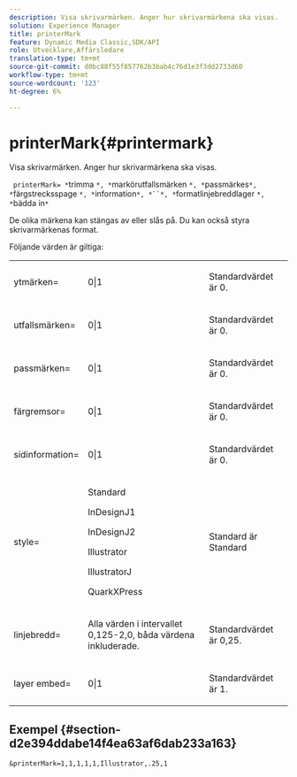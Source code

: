 ```yaml
---
description: Visa skrivarmärken. Anger hur skrivarmärkena ska visas.
solution: Experience Manager
title: printerMark
feature: Dynamic Media Classic,SDK/API
role: Utvecklare,Affärsledare
translation-type: tm+mt
source-git-commit: d0bc88f55f857762b3bab4c76d1e3f3dd2733d60
workflow-type: tm+mt
source-wordcount: '123'
ht-degree: 6%

---
```



# printerMark{#printermark}

Visa skrivarmärken. Anger hur skrivarmärkena ska visas.

` printerMark= *`trimma `*, *`markörutfallsmärken `*, *`passmärkes`*, *`färgstrecksspage `*, *`information`*, *``*, *`formatlinjebreddlager `*, *`bädda in`*`

De olika märkena kan stängas av eller slås på. Du kan också styra skrivarmärkenas format.

Följande värden är giltiga:

<table id="simpletable_C84560940CAC46D8BE9D0EFEE5EBF323"> 
 <tr class="strow"> 
  <td class="stentry"> <p>ytmärken= </p></td> 
  <td class="stentry"> <p>0|1 </p></td> 
  <td class="stentry"> <p>Standardvärdet är 0. </p></td> 
 </tr> 
 <tr class="strow"> 
  <td class="stentry"> <p>utfallsmärken= </p></td> 
  <td class="stentry"> <p>0|1 </p></td> 
  <td class="stentry"> <p>Standardvärdet är 0. </p></td> 
 </tr> 
 <tr class="strow"> 
  <td class="stentry"> <p>passmärken= </p></td> 
  <td class="stentry"> <p>0|1 </p></td> 
  <td class="stentry"> <p>Standardvärdet är 0. </p></td> 
 </tr> 
 <tr class="strow"> 
  <td class="stentry"> <p>färgremsor= </p></td> 
  <td class="stentry"> <p>0|1 </p></td> 
  <td class="stentry"> <p>Standardvärdet är 0. </p></td> 
 </tr> 
 <tr class="strow"> 
  <td class="stentry"> <p>sidinformation= </p></td> 
  <td class="stentry"> <p>0|1 </p></td> 
  <td class="stentry"> <p>Standardvärdet är 0. </p></td> 
 </tr> 
 <tr class="strow"> 
  <td class="stentry"> <p>style= </p></td> 
  <td class="stentry"> <p>Standard </p> <p>InDesignJ1 </p> <p>InDesignJ2 </p> <p>Illustrator </p> <p>IllustratorJ </p> <p>QuarkXPress </p> </td> 
  <td class="stentry"> <p>Standard är Standard </p></td> 
 </tr> 
 <tr class="strow"> 
  <td class="stentry"> <p>linjebredd= </p></td> 
  <td class="stentry"> <p>Alla värden i intervallet 0,125-2,0, båda värdena inkluderade. </p></td> 
  <td class="stentry"> <p>Standardvärdet är 0,25. </p></td> 
 </tr> 
 <tr class="strow"> 
  <td class="stentry"> <p>layer embed= </p></td> 
  <td class="stentry"> <p>0|1 </p></td> 
  <td class="stentry"> <p>Standardvärdet är 1. </p></td> 
 </tr> 
</table>

## Exempel {#section-d2e394ddabe14f4ea63af6dab233a163}

`&printerMark=1,1,1,1,1,Illustrator,.25,1`
